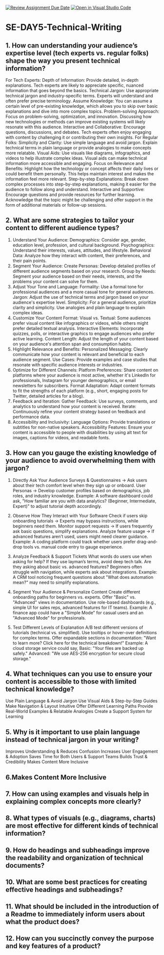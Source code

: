 [![Review Assignment Due Date](https://classroom.github.com/assets/deadline-readme-button-22041afd0340ce965d47ae6ef1cefeee28c7c493a6346c4f15d667ab976d596c.svg)](https://classroom.github.com/a/zsAR-pyY)
[![Open in Visual Studio Code](https://classroom.github.com/assets/open-in-vscode-2e0aaae1b6195c2367325f4f02e2d04e9abb55f0b24a779b69b11b9e10269abc.svg)](https://classroom.github.com/online_ide?assignment_repo_id=18589025&assignment_repo_type=AssignmentRepo)
# SE-DAY5-Technical-Writing
## 1. How can understanding your audience’s expertise level (tech experts vs. regular folks) shape the way you present technical information?
For Tech Experts:
Depth of Information: Provide detailed, in-depth explanations. Tech experts are likely to appreciate specific, nuanced information that goes beyond the basics.
Technical Jargon: Use appropriate technical jargon and industry-specific terms. Experts will understand and often prefer precise terminology.
Assume Knowledge: You can assume a certain level of pre-existing knowledge, which allows you to skip over basic explanations and dive into more complex topics.
Problem-solving Approach: Focus on problem-solving, optimization, and innovation. Discussing how new technologies or methods can improve existing systems will likely resonate with this audience.
Interactive and Collaborative: Encourage questions, discussions, and debates. Tech experts often enjoy engaging with content by challenging it or contributing their own insights.
For Regular Folks:
Simplicity and Clarity: Use simple language and avoid jargon. Explain technical terms in plain language or provide analogies to make concepts more relatable.
Visual Aids: Use visuals like diagrams, infographics, and videos to help illustrate complex ideas. Visual aids can make technical information more accessible and engaging.
Focus on Relevance and Benefits: Highlight how the technology or concept affects their daily lives or could benefit them personally. This helps maintain interest and makes the information feel more relevant.
Step-by-step Explanations: Break down complex processes into step-by-step explanations, making it easier for the audience to follow along and understand.
Interactive and Supportive: Encourage questions and provide resources for further learning. Acknowledge that the topic might be challenging and offer support in the form of additional materials or follow-up sessions.

## 2. What are some strategies to tailor your content to different audience types?
1. Understand Your Audience:
Demographics: Consider age, gender, education level, profession, and cultural background.
Psychographics: Understand their interests, values, attitudes, and lifestyle.
Behavioral Data: Analyze how they interact with content, their preferences, and their pain points.
2. Segment Your Audience:
Create Personas: Develop detailed profiles of different audience segments based on your research.
Group by Needs: Segment your audience based on their needs, interests, and the problems your content can solve for them.
3. Adjust Your Tone and Language:
Formality: Use a formal tone for professional audiences and a more casual tone for general audiences.
Jargon: Adjust the use of technical terms and jargon based on your audience's expertise level.
Simplicity: For a general audience, prioritize clarity and simplicity. Use analogies and plain language to explain complex ideas.
4. Customize Your Content Format:
Visual vs. Textual: Some audiences prefer visual content like infographics or videos, while others might prefer detailed textual analysis.
Interactive Elements: Incorporate quizzes, polls, or interactive graphics to engage audiences who prefer active learning.
Content Length: Adjust the length of your content based on your audience's attention span and consumption habits.
5. Highlight Relevance and Benefits:
Personalized Messaging: Clearly communicate how your content is relevant and beneficial to each audience segment.
Use Cases: Provide examples and case studies that resonate with specific audience interests or industries.
6. Optimize for Different Channels:
Platform Preferences: Share content on platforms where your audience is most active, whether it's LinkedIn for professionals, Instagram for younger demographics, or email newsletters for subscribers.
Format Adaptation: Adapt content formats to fit the strengths of each platform (e.g., short, engaging posts for Twitter, detailed articles for a blog).
7. Feedback and Iteration:
Gather Feedback: Use surveys, comments, and analytics to understand how your content is received.
Iterate: Continuously refine your content strategy based on feedback and performance data.
8. Accessibility and Inclusivity:
Language Options: Provide translations or subtitles for non-native speakers.
Accessibility Features: Ensure your content is accessible to people with disabilities by using alt text for images, captions for videos, and readable fonts.

## 3. How can you gauge the existing knowledge of your audience to avoid overwhelming them with jargon?
1. Directly Ask Your Audience
Surveys & Questionnaires → Ask users about their tech comfort level when they sign up or onboard.
User Personas → Develop customer profiles based on demographics, job roles, and industry knowledge.
 Example: A software dashboard could ask, "How familiar are you with data analytics? (Beginner, Intermediate, Expert)" to adjust tutorial depth accordingly.

2. Observe How They Interact with Your Software
Check if users skip onboarding tutorials → Experts may bypass instructions, while beginners need them.
Monitor support requests → If users frequently ask basic questions, simplify explanations.
Analyze feature usage → If advanced features aren’t used, users might need clearer guidance.
 Example: A coding platform could track whether users prefer drag-and-drop tools vs. manual code entry to gauge experience.

3. Analyze Feedback & Support Tickets
What words do users use when asking for help? If they use layman’s terms, avoid deep tech talk.
Are they asking about basic vs. advanced features? Beginners often struggle with navigation, while experts ask about integrations.
 Example: A CRM tool noticing frequent questions about "What does automation mean?" may need to simplify explanations.

4. Segment Your Audience & Personalize Content
Create different onboarding paths for beginners vs. experts.
Offer "Basic" vs. "Advanced" views in documentation.
Use role-based dashboards (e.g., simple UI for sales reps, advanced features for IT teams).
 Example: A finance app could have a "Simple Mode" for casual users and an "Advanced Mode" for professionals.

5. Test Different Levels of Explanation
A/B test different versions of tutorials (technical vs. simplified).
Use tooltips or hover-over definitions for complex terms.
Offer expandable sections in documentation:
"Want to learn more? Click here for the technical breakdown!"
 Example: A cloud storage service could say,
Basic: "Your files are backed up safely."
Advanced: "We use AES-256 encryption for secure cloud storage."

## 4. What techniques can you use to ensure your content is accessible to those with limited technical knowledge?
 Use Plain Language & Avoid Jargon
 Use Visual Aids & Step-by-Step Guides
Make Navigation & Layout Intuitive
Offer Different Learning Paths
Provide Real-World Examples & Relatable Analogies
 Create a Support System for Learning

## 5. Why is it important to use plain language instead of technical jargon in your writing?
Improves Understanding & Reduces Confusion
Increases User Engagement & Adoption
Saves Time for Both Users & Support Teams
Builds Trust & Credibility
Makes Content More Inclusive

## 6.Makes Content More Inclusive

## 7. How can using examples and visuals help in explaining complex concepts more clearly?
## 8. What types of visuals (e.g., diagrams, charts) are most effective for different kinds of technical information?
## 9. How do headings and subheadings improve the readability and organization of technical documents?
## 10. What are some best practices for creating effective headings and subheadings?
## 11. What should be included in the introduction of a Readme to immediately inform users about what the product does?
## 12. How can you succinctly convey the purpose and key features of a product?

